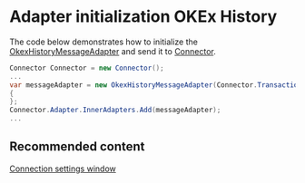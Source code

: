 # Adapter initialization OKEx History

The code below demonstrates how to initialize the [OkexHistoryMessageAdapter](xref:StockSharp.OkexHistory.OkexHistoryMessageAdapter) and send it to [Connector](xref:StockSharp.Algo.Connector).

```cs
Connector Connector = new Connector();
...
var messageAdapter = new OkexHistoryMessageAdapter(Connector.TransactionIdGenerator)
{
};
Connector.Adapter.InnerAdapters.Add(messageAdapter);
...
```

## Recommended content

[Connection settings window](../../../graphical_user_interface/connection_settings_window.md)
